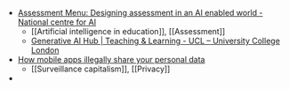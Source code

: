 - [Assessment Menu: Designing assessment in an AI enabled world - National centre for AI](https://nationalcentreforai.jiscinvolve.org/wp/2023/09/12/designing-assessment-in-an-ai-enabled-world/)
	- [[Artificial intelligence in education]], [[Assessment]]
	- [Generative AI Hub | Teaching & Learning - UCL – University College London](https://www.ucl.ac.uk/teaching-learning/generative-ai-hub)
- [How mobile apps illegally share your personal data](https://noyb.eu/en/how-mobile-apps-illegally-share-your-personal-data)
	- [[Surveillance capitalism]], [[Privacy]]
-